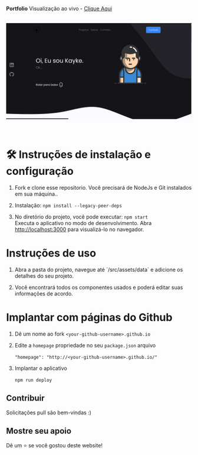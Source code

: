 **Portfolio**
Visualização ao vivo - [Clique Aqui](https://kaykemigon.github.io/)

<br/>
<div align="center">
  <img alt="Demo" src="public/mockup.png" />
</div>
<br/>
<br/>

# 🛠 Instruções de instalação e configuração

1. Fork e clone esse repositorio. Você precisará de NodeJs e Git instalados em sua máquina..

2. Instalação: `npm install --legacy-peer-deps`

3. No diretório do projeto, você pode executar: `npm start`\
Executa o aplicativo no modo de desenvolvimento.
Abra [http://localhost:3000](http://localhost:3000) para visualizá-lo no navegador.

# Instruções de uso

1. Abra a pasta do projeto, navegue até ´/src/assets/data` e adicione os detalhes do seu projeto.

2. Você encontrará todos os componentes usados ​​e poderá editar suas informações de acordo.

# Implantar com páginas do Github

1. Dê um nome ao fork `<your-github-username>.github.io`
2. Edite a `homepage` propriedade no seu `package.json` arquivo

      `"homepage": "http://<your-github-username>.github.io/"`


3. Implantar o aplicativo

   `npm run deploy`

## Contribuir

Solicitações pull são bem-vindas :)

## Mostre seu apoio

Dê um ⭐ se você gostou deste website!
